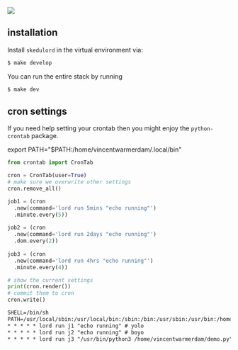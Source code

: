 ![](skedulord/web/templates/logo.png)

## installation 

Install `skedulord` in the virtual environment via:

```bash
$ make develop
```

You can run the entire stack by running

```bash
$ make dev
```

## cron settings 

If you need help setting your crontab then you might enjoy the `python-crontab` package.


export PATH="$PATH:/home/vincentwarmerdam/.local/bin"

```python
from crontab import CronTab

cron = CronTab(user=True)
# make sure we overwrite other settings
cron.remove_all()

job1 = (cron
  .new(command='lord run 5mins "echo running"')
  .minute.every(5))
  
job2 = (cron
  .new(command='lord run 2days "echo running"')
  .dom.every(2))
  
job3 = (cron
  .new(command='lord run 4hrs "echo running"')
  .minute.every(4))

# show the current settings
print(cron.render())
# commit them to cron
cron.write()
```

```txt
SHELL=/bin/sh
PATH=/usr/local/sbin:/usr/local/bin:/sbin:/bin:/usr/sbin:/usr/bin:/home/vincentwarmerdam/.local/bin
* * * * * lord run j1 "echo running" # yolo
* * * * * lord run j2 "echo running" # boyo
* * * * * lord run j3 "/usr/bin/python3 /home/vincentwarmerdam/demo.py" # foyo
```
